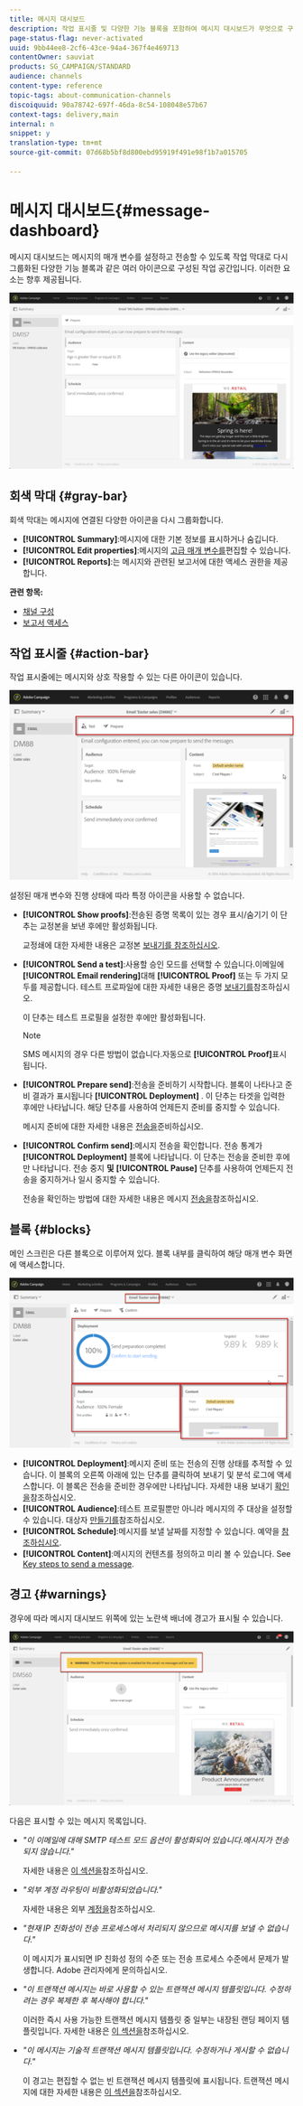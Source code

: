 ```yaml
---
title: 메시지 대시보드
description: 작업 표시줄 및 다양한 기능 블록을 포함하여 메시지 대시보드가 무엇으로 구성되어 있는지 살펴볼 수 있습니다.
page-status-flag: never-activated
uuid: 9bb44ee8-2cf6-43ce-94a4-367f4e469713
contentOwner: sauviat
products: SG_CAMPAIGN/STANDARD
audience: channels
content-type: reference
topic-tags: about-communication-channels
discoiquuid: 90a78742-697f-46da-8c54-108048e57b67
context-tags: delivery,main
internal: n
snippet: y
translation-type: tm+mt
source-git-commit: 07d68b5bf8d800ebd95919f491e98f1b7a015705

---
```



# 메시지 대시보드{#message-dashboard}

메시지 대시보드는 메시지의 매개 변수를 설정하고 전송할 수 있도록 작업 막대로 다시 그룹화된 다양한 기능 블록과 같은 여러 아이콘으로 구성된 작업 공간입니다. 이러한 요소는 향후 제공됩니다.

![](assets/delivery_dashboard_2.png)

## 회색 막대 {#gray-bar}

회색 막대는 메시지에 연결된 다양한 아이콘을 다시 그룹화합니다.

* **[!UICONTROL Summary]**:메시지에 대한 기본 정보를 표시하거나 숨깁니다.
* **[!UICONTROL Edit properties]**:메시지의 [고급 매개 변수를](../../administration/using/configuring-email-channel.md#list-of-email-properties)편집할 수 있습니다.
* **[!UICONTROL Reports]**:는 메시지와 관련된 보고서에 대한 액세스 권한을 제공합니다.

**관련 항목:**

* [채널 구성](../../administration/using/about-channel-configuration.md)
* [보고서 액세스](../../reporting/using/about-dynamic-reports.md)

## 작업 표시줄 {#action-bar}

작업 표시줄에는 메시지와 상호 작용할 수 있는 다른 아이콘이 있습니다.

![](assets/delivery_dashboard_4.png)

설정된 매개 변수와 진행 상태에 따라 특정 아이콘을 사용할 수 없습니다.

* **[!UICONTROL Show proofs]**:전송된 증명 목록이 있는 경우 표시/숨기기 이 단추는 교정본을 보낸 후에만 활성화됩니다.

   교정쇄에 대한 자세한 내용은 교정본 [보내기를 참조하십시오](../../sending/using/sending-proofs.md).

* **[!UICONTROL Send a test]**:사용할 승인 모드를 선택할 수 있습니다.이메일에 **[!UICONTROL Email rendering]**&#x200B;대해 **[!UICONTROL Proof]** 또는 두 가지 모두를 제공합니다. 테스트 프로파일에 대한 자세한 내용은 증명 [보내기를](../../sending/using/sending-proofs.md)참조하십시오.

   이 단추는 테스트 프로필을 설정한 후에만 활성화됩니다.

   >[!NOTE]
   >
   >SMS 메시지의 경우 다른 방법이 없습니다.자동으로 **[!UICONTROL Proof]**&#x200B;표시됩니다.

* **[!UICONTROL Prepare send]**:전송을 준비하기 시작합니다. 블록이 나타나고 준비 결과가 표시됩니다 **[!UICONTROL Deployment]** . 이 단추는 타겟을 입력한 후에만 나타납니다. 해당 단추를 사용하여 언제든지 준비를 중지할 수 있습니다.

   메시지 준비에 대한 자세한 내용은 [전송을](../../sending/using/preparing-the-send.md)준비하십시오.

* **[!UICONTROL Confirm send]**:메시지 전송을 확인합니다. 전송 통계가 **[!UICONTROL Deployment]** 블록에 나타납니다. 이 단추는 전송을 준비한 후에만 나타납니다. 전송 중지 **및** **[!UICONTROL Pause]** 단추를 사용하여 언제든지 전송을 중지하거나 일시 중지할 수 있습니다.

   전송을 확인하는 방법에 대한 자세한 내용은 메시지 [전송을](../../sending/using/confirming-the-send.md)참조하십시오.

## 블록 {#blocks}

메인 스크린은 다른 블록으로 이루어져 있다. 블록 내부를 클릭하여 해당 매개 변수 화면에 액세스합니다.

![](assets/delivery_dashboard_3.png)

* **[!UICONTROL Deployment]**:메시지 준비 또는 전송의 진행 상태를 추적할 수 있습니다. 이 블록의 오른쪽 아래에 있는 단추를 클릭하여 보내기 및 분석 로그에 액세스합니다. 이 블록은 전송을 준비한 경우에만 나타납니다. 자세한 내용 보내기 [확인을](../../sending/using/confirming-the-send.md)참조하십시오.
* **[!UICONTROL Audience]**:테스트 프로필뿐만 아니라 메시지의 주 대상을 설정할 수 있습니다. 대상자 [만들기를](../../audiences/using/creating-audiences.md)참조하십시오.
* **[!UICONTROL Schedule]**:메시지를 보낼 날짜를 지정할 수 있습니다. 예약을 [참조하십시오](../../sending/using/about-scheduling-messages.md).
* **[!UICONTROL Content]**:메시지의 컨텐츠를 정의하고 미리 볼 수 있습니다. See [Key steps to send a message](../../channels/using/key-steps-to-send-a-message.md).

## 경고 {#warnings}

경우에 따라 메시지 대시보드 위쪽에 있는 노란색 배너에 경고가 표시될 수 있습니다.

![](assets/delivery_dashboard_warnings.png)

다음은 표시할 수 있는 메시지 목록입니다.

* *&quot;이 이메일에 대해 SMTP 테스트 모드 옵션이 활성화되어 있습니다.메시지가 전송되지 않습니다.&quot;*

   자세한 내용은 [이 섹션을](../../administration/using/configuring-email-channel.md#smtp-test-mode)참조하십시오.

* *&quot;외부 계정 라우팅이 비활성화되었습니다.&quot;*

   자세한 내용은 외부 [계정을](../../administration/using/external-accounts.md)참조하십시오.

* *&quot;현재 IP 친화성이 전송 프로세스에서 처리되지 않으므로 메시지를 보낼 수 없습니다.&quot;*

   이 메시지가 표시되면 IP 친화성 정의 수준 또는 전송 프로세스 수준에서 문제가 발생합니다. Adobe 관리자에게 문의하십시오.

* *&quot;이 트랜잭션 메시지는 바로 사용할 수 있는 트랜잭션 메시지 템플릿입니다. 수정하려는 경우 복제한 후 복사해야 합니다.&quot;*

   이러한 즉시 사용 가능한 트랜잭션 메시지 템플릿 중 일부는 내장된 랜딩 페이지 템플릿입니다. 자세한 내용은 [이 섹션을](../../channels/using/landing-page-templates.md)참조하십시오.

* *&quot;이 메시지는 기술적 트랜잭션 메시지 템플릿입니다. 수정하거나 게시할 수 없습니다.&quot;*

   이 경고는 편집할 수 없는 빈 트랜잭션 메시지 템플릿에 표시됩니다. 트랜잭션 메시지에 대한 자세한 내용은 [이 섹션을](../../channels/using/about-transactional-messaging.md)참조하십시오.
